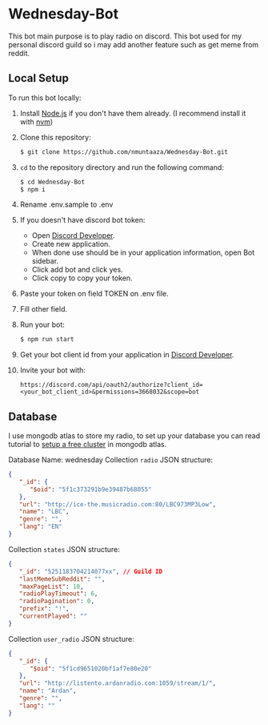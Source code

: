 # Wednesday-Bot

This bot main purpose is to play radio on discord. This bot used for my personal discord guild so i may add another feature such as get meme from reddit.

## Local Setup

To run this bot locally:

1. Install [Node.js](https://nodejs.org/en/) if you don't have them already. (I recommend install it with [nvm](https://github.com/nvm-sh/nvm))

1. Clone this repository:

   ```bash
   $ git clone https://github.com/nmuntaaza/Wednesday-Bot.git
   ```

1. `cd` to the repository directory and run the following command:

   ```bash
   $ cd Wednesday-Bot
   $ npm i
   ```
1. Rename .env.sample to .env

1. If you doesn't have discord bot token:
   * Open [Discord Developer](https://discord.com/developers/applications).
   * Create new application.
   * When done use should be in your application information, open Bot sidebar.
   * Click add bot and click yes.
   * Click copy to copy your token.
1. Paste your token on field TOKEN on .env file.
1. Fill other field.
1. Run your bot:

   ```bash
   $ npm run start
   ```
1. Get your bot client id from your application in [Discord Developer](https://discord.com/developers/applications).
1. Invite your bot with:

   ```
   https://discord.com/api/oauth2/authorize?client_id=<your_bot_client_id>&permissions=3668032&scope=bot
   ```

## Database

I use mongodb atlas to store my radio, to set up your database you can read tutorial to [setup a free cluster](https://docs.atlas.mongodb.com/getting-started/) in mongodb atlas.

Database Name: wednesday
Collection `radio` JSON structure:
```json
{
   "_id": {
      "$oid": "5f1c373291b9e39487b68055"
   },
   "url": "http://ice-the.musicradio.com:80/LBC973MP3Low",
   "name": "LBC",
   "genre": "",
   "lang": "EN"
}
```
Collection `states` JSON structure:
```json
{
   "_id": "5251183704214077xx", // Guild ID
   "lastMemeSubReddit": "",
   "maxPageList": 10,
   "radioPlayTimeout": 6,
   "radioPagination": 0,
   "prefix": "!",
   "currentPlayed": ""
}
```
Collection `user_radio` JSON structure:
```json
{
   "_id": {
      "$oid": "5f1cd9651020bf1af7e80e20"
   },
   "url": "http://listento.ardanradio.com:1059/stream/1/",
   "name": "Ardan",
   "genre": "",
   "lang": ""
}
```